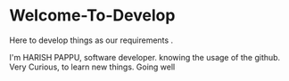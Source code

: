 # Welcome-To-Develop
Here to develop things as our requirements .

I'm HARISH PAPPU, software developer. knowing the usage of the github.
Very Curious, to learn new things.
Going well
